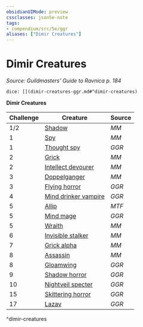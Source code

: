 ```yaml
---
obsidianUIMode: preview
cssclasses: json5e-note
tags:
- compendium/src/5e/ggr
aliases: ["Dimir Creatures"]
---
```

# Dimir Creatures
*Source: Guildmasters' Guide to Ravnica p. 184* 

`dice: [](dimir-creatures-ggr.md#^dimir-creatures)`

**Dimir Creatures**

| Challenge | Creature | Source |
|-----------|----------|--------|
| 1/2 | [Shadow](/compendium/bestiary/undead/shadow.md) | *MM* |
| 1 | [Spy](/compendium/bestiary/humanoid/spy.md) | *MM* |
| 1 | [Thought spy](/compendium/bestiary/humanoid/thought-spy-ggr.md) | *GGR* |
| 2 | [Grick](/compendium/bestiary/monstrosity/grick.md) | *MM* |
| 2 | [Intellect devourer](/compendium/bestiary/aberration/intellect-devourer.md) | *MM* |
| 3 | [Doppelganger](/compendium/bestiary/monstrosity/doppelganger.md) | *MM* |
| 3 | [Flying horror](/compendium/bestiary/aberration/flying-horror-ggr.md) | *GGR* |
| 4 | [Mind drinker vampire](/compendium/bestiary/undead/mind-drinker-vampire-ggr.md) | *GGR* |
| 5 | [Allip](/compendium/bestiary/undead/allip-mpmm.md) | *MTF* |
| 5 | [Mind mage](/compendium/bestiary/humanoid/mind-mage-ggr.md) | *GGR* |
| 5 | [Wraith](/compendium/bestiary/undead/wraith.md) | *MM* |
| 6 | [Invisible stalker](/compendium/bestiary/elemental/invisible-stalker.md) | *MM* |
| 7 | [Grick alpha](/compendium/bestiary/monstrosity/grick-alpha.md) | *MM* |
| 8 | [Assassin](/compendium/bestiary/humanoid/assassin.md) | *MM* |
| 8 | [Gloamwing](/compendium/bestiary/undead/gloamwing-ggr.md) | *GGR* |
| 9 | [Shadow horror](/compendium/bestiary/aberration/shadow-horror-ggr.md) | *GGR* |
| 10 | [Nightveil specter](/compendium/bestiary/undead/nightveil-specter-ggr.md) | *GGR* |
| 15 | [Skittering horror](/compendium/bestiary/aberration/skittering-horror-ggr.md) | *GGR* |
| 17 | [Lazav](/compendium/bestiary/npc/lazav-ggr.md) | *GGR* |
^dimir-creatures